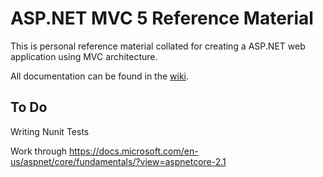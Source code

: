 # ASP.NET MVC 5 Reference Material

This is personal reference material collated for creating a ASP.NET web application using MVC architecture.


All documentation can be found in the [wiki](https://github.com/Tolvic/dotnet-mvc-csharp-asp.net/wiki).

## To Do
Writing Nunit Tests

Work through https://docs.microsoft.com/en-us/aspnet/core/fundamentals/?view=aspnetcore-2.1
